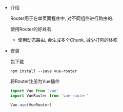 * 介绍

  Router用于在单页面程序中, 对不同组件进行路由的. 

  使用Router的好处有

  * 使用动态路由, 会生成多个Chunk, 减少打包的体积

* 安装

  包下载

  ```shell
  npm install --save vue-router
  ```

  将Router注册为Vue插件

  ```javascript
  import Vue from 'vue'
  import VueRouter from 'vue-router'
  
  Vue.use(VueRouter)
  ```

  
